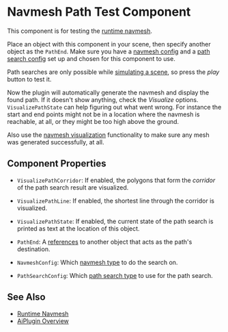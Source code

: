 # Navmesh Path Test Component

This component is for testing the [runtime navmesh](runtime-navmesh.md).

Place an object with this component in your scene, then specify another object as the `PathEnd`. 
Make sure you have a [navmesh config](runtime-navmesh.md#navmesh-types) and a [path search config](runtime-navmesh.md#path-search-types) set up and chosen for this component to use.

Path searches are only possible while [simulating a scene](../../editor/run-scene.md), so press the *play* button to test it.

Now the plugin will automatically generate the navmesh and display the found path. If it doesn't show anything, check the *Visualize* options. `VisualizePathState` can help figuring out what went wrong. For instance the start and end points might not be in a location where the navmesh is reachable, at all, or they might be too high above the ground.

Also use the [navmesh visualization](runtime-navmesh.md#navmesh-visualization) functionality to make sure any mesh was generated successfully, at all.

## Component Properties

* `VisualizePathCorridor`: If enabled, the polygons that form the *corridor* of the path search result are visualized.
* `VisualizePathLine`: If enabled, the shortest line through the corridor is visualized.
* `VisualizePathState`: If enabled, the current state of the path search is printed as text at the location of this object.

* `PathEnd`: A [references](../../scenes/object-references.md) to another object that acts as the path's destination.
* `NavmeshConfig`: Which [navmesh type](runtime-navmesh.md#navmesh-types) to do the search on. 
* `PathSearchConfig`: Which [path search type](runtime-navmesh.md#path-search-types) to use for the path search.

## See Also

* [Runtime Navmesh](runtime-navmesh.md)
* [AiPlugin Overview](ai-plugin-overview.md)
